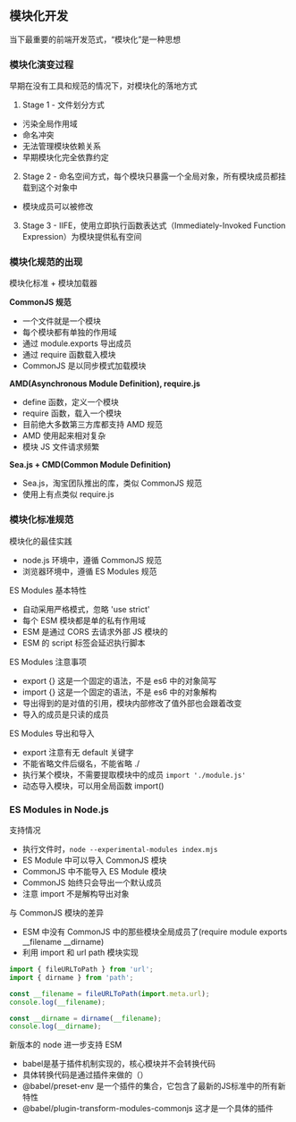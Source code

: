 
## 模块化开发

当下最重要的前端开发范式，“模块化”是一种思想

### 模块化演变过程

早期在没有工具和规范的情况下，对模块化的落地方式

1. Stage 1 - 文件划分方式
- 污染全局作用域
- 命名冲突
- 无法管理模块依赖关系
- 早期模块化完全依靠约定

2. Stage 2 - 命名空间方式，每个模块只暴露一个全局对象，所有模块成员都挂载到这个对象中
- 模块成员可以被修改

3. Stage 3 - IIFE，使用立即执行函数表达式（Immediately-Invoked Function Expression）为模块提供私有空间


### 模块化规范的出现

模块化标准 + 模块加载器

**CommonJS 规范**
- 一个文件就是一个模块
- 每个模块都有单独的作用域
- 通过 module.exports 导出成员
- 通过 require 函数载入模块
- CommonJS 是以同步模式加载模块

**AMD(Asynchronous Module Definition), require.js**
- define 函数，定义一个模块
- require 函数，载入一个模块
- 目前绝大多数第三方库都支持 AMD 规范
- AMD 使用起来相对复杂
- 模块 JS 文件请求频繁

**Sea.js + CMD(Common Module Definition)**
- Sea.js，淘宝团队推出的库，类似 CommonJS 规范
- 使用上有点类似 require.js


### 模块化标准规范

模块化的最佳实践
- node.js 环境中，遵循 CommonJS 规范
- 浏览器环境中，遵循 ES Modules 规范

ES Modules 基本特性
- 自动采用严格模式，忽略 'use strict'
- 每个 ESM 模块都是单的私有作用域
- ESM 是通过 CORS 去请求外部 JS 模块的
- ESM 的 script 标签会延迟执行脚本

ES Modules 注意事项
- export {} 这是一个固定的语法，不是 es6 中的对象简写
- import {} 这是一个固定的语法，不是 es6 中的对象解构
- 导出得到的是对值的引用，模块内部修改了值外部也会跟着改变
- 导入的成员是只读的成员

ES Modules 导出和导入
- export 注意有无 default 关键字
- 不能省略文件后缀名，不能省略 ./ 
- 执行某个模块，不需要提取模块中的成员 `import './module.js'`
- 动态导入模块，可以用全局函数 import()


### ES Modules in Node.js

支持情况
- 执行文件时，`node --experimental-modules index.mjs`
- ES Module 中可以导入 CommonJS 模块
- CommonJS 中不能导入 ES Module 模块
- CommonJS 始终只会导出一个默认成员
- 注意 import 不是解构导出对象

与 CommonJS 模块的差异
- ESM 中没有 CommonJS 中的那些模块全局成员了(require module exports __filename __dirname)
- 利用 import 和 url path 模块实现
```javascript
import { fileURLToPath } from 'url';
import { dirname } from 'path';

const __filename = fileURLToPath(import.meta.url);
console.log(__filename);

const __dirname = dirname(__filename);
console.log(__dirname);
```

新版本的 node 进一步支持 ESM
- babel是基于插件机制实现的，核心模块并不会转换代码
- 具体转换代码是通过插件来做的（）
- @babel/preset-env 是一个插件的集合，它包含了最新的JS标准中的所有新特性
- @babel/plugin-transform-modules-commonjs 这才是一个具体的插件